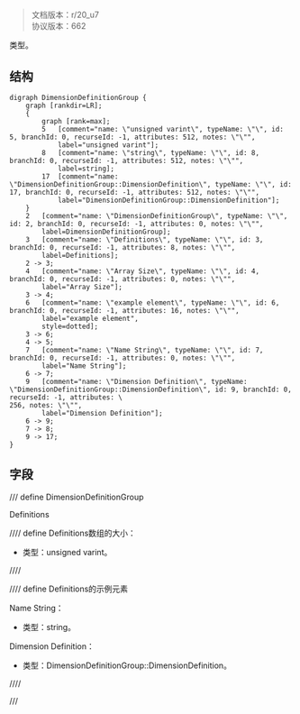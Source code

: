 # <!-- md:samp DimensionDefinitionGroup -->

> 文档版本：r/20_u7<br/>协议版本：662

<!-- md:samp DimensionDefinitionGroup -->类型。

## 结构

```viz
digraph DimensionDefinitionGroup {
	graph [rankdir=LR];
	{
		graph [rank=max];
		5	[comment="name: \"unsigned varint\", typeName: \"\", id: 5, branchId: 0, recurseId: -1, attributes: 512, notes: \"\"",
			label="unsigned varint"];
		8	[comment="name: \"string\", typeName: \"\", id: 8, branchId: 0, recurseId: -1, attributes: 512, notes: \"\"",
			label=string];
		17	[comment="name: \"DimensionDefinitionGroup::DimensionDefinition\", typeName: \"\", id: 17, branchId: 0, recurseId: -1, attributes: 512, notes: \"\"",
			label="DimensionDefinitionGroup::DimensionDefinition"];
	}
	2	[comment="name: \"DimensionDefinitionGroup\", typeName: \"\", id: 2, branchId: 0, recurseId: -1, attributes: 0, notes: \"\"",
		label=DimensionDefinitionGroup];
	3	[comment="name: \"Definitions\", typeName: \"\", id: 3, branchId: 0, recurseId: -1, attributes: 8, notes: \"\"",
		label=Definitions];
	2 -> 3;
	4	[comment="name: \"Array Size\", typeName: \"\", id: 4, branchId: 0, recurseId: -1, attributes: 0, notes: \"\"",
		label="Array Size"];
	3 -> 4;
	6	[comment="name: \"example element\", typeName: \"\", id: 6, branchId: 0, recurseId: -1, attributes: 16, notes: \"\"",
		label="example element",
		style=dotted];
	3 -> 6;
	4 -> 5;
	7	[comment="name: \"Name String\", typeName: \"\", id: 7, branchId: 0, recurseId: -1, attributes: 0, notes: \"\"",
		label="Name String"];
	6 -> 7;
	9	[comment="name: \"Dimension Definition\", typeName: \"DimensionDefinitionGroup::DimensionDefinition\", id: 9, branchId: 0, recurseId: -1, attributes: \
256, notes: \"\"",
		label="Dimension Definition"];
	6 -> 9;
	7 -> 8;
	9 -> 17;
}

```

## 字段

/// define
DimensionDefinitionGroup

Definitions

//// define
Definitions数组的大小：<!-- md:samp unsigned varint -->

- 类型：unsigned varint。


////


//// define
Definitions的示例元素

Name String：<!-- md:samp string -->

- 类型：string。

Dimension Definition：[<!-- md:samp DimensionDefinitionGroup::DimensionDefinition -->](../types/dimensiondefinitiongroup::dimensiondefinition.md)

- 类型：DimensionDefinitionGroup::DimensionDefinition。


////



///
